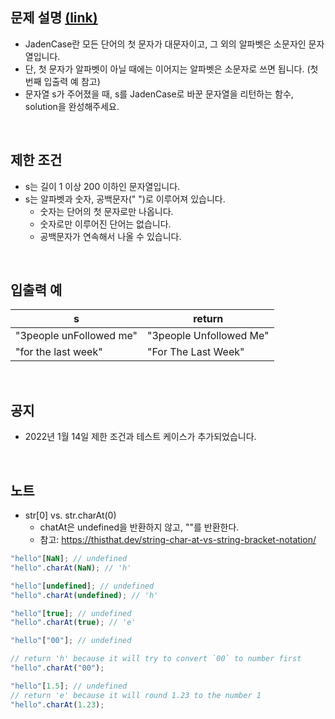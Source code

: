 ## 문제 설명 [(link)](https://school.programmers.co.kr/learn/courses/30/lessons/12951?language=javascript)

- JadenCase란 모든 단어의 첫 문자가 대문자이고, 그 외의 알파벳은 소문자인 문자열입니다.
- 단, 첫 문자가 알파벳이 아닐 때에는 이어지는 알파벳은 소문자로 쓰면 됩니다. (첫 번째 입출력 예 참고)
- 문자열 s가 주어졌을 때, s를 JadenCase로 바꾼 문자열을 리턴하는 함수, solution을 완성해주세요.

<br>

## 제한 조건

- s는 길이 1 이상 200 이하인 문자열입니다.
- s는 알파벳과 숫자, 공백문자(" ")로 이루어져 있습니다.
  - 숫자는 단어의 첫 문자로만 나옵니다.
  - 숫자로만 이루어진 단어는 없습니다.
  - 공백문자가 연속해서 나올 수 있습니다.

<br>

## 입출력 예

| s                       | return                  |
| ----------------------- | ----------------------- |
| "3people unFollowed me" | "3people Unfollowed Me" |
| "for the last week"     | "For The Last Week"     |

<br>

## 공지

- 2022년 1월 14일 제한 조건과 테스트 케이스가 추가되었습니다.

<br>

## 노트

- str[0] vs. str.charAt(0)
  - chatAt은 undefined을 반환하지 않고, ""를 반환한다.
  - 참고: https://thisthat.dev/string-char-at-vs-string-bracket-notation/

```js
"hello"[NaN]; // undefined
"hello".charAt(NaN); // 'h'

"hello"[undefined]; // undefined
"hello".charAt(undefined); // 'h'

"hello"[true]; // undefined
"hello".charAt(true); // 'e'

"hello"["00"]; // undefined

// return 'h' because it will try to convert `00` to number first
"hello".charAt("00");

"hello"[1.5]; // undefined
// return 'e' because it will round 1.23 to the number 1
"hello".charAt(1.23);
```
